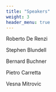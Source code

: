 ```yaml
---
title: "Speakers"
weight: 3
header_menu: true
---
```


Roberto De Renzi
  
Stephen Blundell 

Bernard Buchner 

Pietro Carretta 

Vesna Mitrovic 
